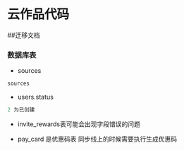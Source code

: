 # 云作品代码

##迁移文档

### 数据库表
- sources
```sql
sources
```

- users.status
```sql
2 为已创建
```

- invite_rewards表可能会出现字段错误的问题


- pay_card 是优惠码表 同步线上的时候需要执行生成优惠码
